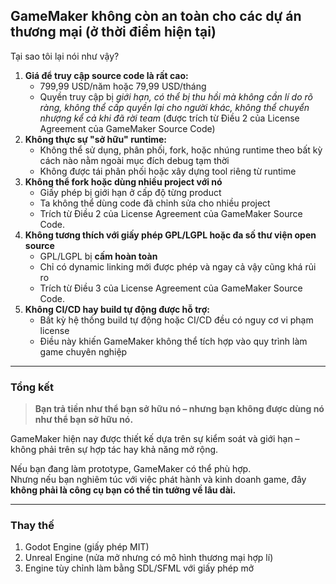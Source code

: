 ## GameMaker không còn an toàn cho các dự án thương mại (ở thời điểm hiện tại)
Tại sao tôi lại nói như vậy?
1. **Giá để truy cập source code là rất cao:**
   - 799,99 USD/năm hoặc 79,99 USD/tháng
   - Quyền truy cập bị *giới hạn, có thể bị thu hồi mà không cần lí do rõ ràng, không thể cấp quyền lại cho người khác, không thể chuyển nhượng kể cả khi đã rời team* (được trích từ Điều 2 của License Agreement của GameMaker Source Code)
2. **Không thực sự "sở hữu" runtime:**
   - Không thể sử dụng, phân phối, fork, hoặc nhúng runtime theo bất kỳ cách nào nằm ngoài mục đích debug tạm thời
   - Không được tái phân phối hoặc xây dựng tool riêng từ runtime
3. **Không thể fork hoặc dùng nhiều project với nó**
   - Giấy phép bị giới hạn ở cấp độ từng product
   - Ta không thể dùng code đã chỉnh sửa cho nhiều project
   - Trích từ Điều 2 của License Agreement của GameMaker Source Code.
4. **Không tương thích với giấy phép GPL/LGPL hoặc đa số thư viện open source**
   - GPL/LGPL bị **cấm hoàn toàn**
   - Chỉ có dynamic linking mới được phép và ngay cả vậy cũng khá rủi ro
   - Trích từ Điều 3 của License Agreement của GameMaker Source Code.
5. **Không CI/CD hay build tự động được hỗ trợ:**
   - Bất kỳ hệ thống build tự động hoặc CI/CD đều có nguy cơ vi phạm license
   - Điều này khiến GameMaker không thể tích hợp vào quy trình làm game chuyên nghiệp

---

### Tổng kết
> **Bạn trả tiền như thể bạn sở hữu nó – nhưng bạn không được dùng nó như thể bạn sở hữu nó.**

GameMaker hiện nay được thiết kế dựa trên sự kiểm soát và giới hạn – không phải trên sự hợp tác hay khả năng mở rộng.

Nếu bạn đang làm prototype, GameMaker có thể phù hợp.  
Nhưng nếu bạn nghiêm túc với việc phát hành và kinh doanh game, đây **không phải là công cụ bạn có thể tin tưởng về lâu dài.**

---

### Thay thế

1. Godot Engine (giấy phép MIT)
2. Unreal Engine (nửa mở nhưng có mô hình thương mại hợp lí)
3. Engine tùy chỉnh làm bằng SDL/SFML với giấy phép mở
